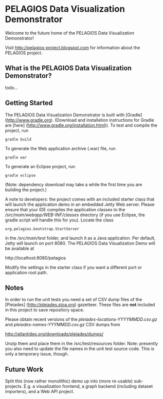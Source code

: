 # PELAGIOS Data Visualization Demonstrator

Welcome to the future home of the PELAGIOS Data Visualization Demonstrator!

Visit http://pelagios-project.blogspot.com for information about the
PELAGIOS project.

## What is the PELAGIOS Data Visualization Demonstrator?

todo... 

## Getting Started

The PELAGIOS Data Visualization Demonstrator is built with [Gradle]
(http://www.gradle.org). (Download and installation instructions for
Gradle are [here] (http://www.gradle.org/installation.html)). To test
and compile the project, run

``gradle build``

To generate the Web application archive (.war) file, run

``gradle war``

To generate an Eclipse project, run

``gradle eclipse``

(Note: dependency download may take a while the first time you
are building the project.)

A note to developers: the project comes with an included starter class that 
will launch the application demo in an embedded Jetty Web server. Please 
ensure that your IDE compiles the application classes to the 
*/src/main/webapp/WEB-INF/classes* directory (if you use Eclipse, the
gradle script will handle this for you). Locate the class

``org.pelagios.bootstrap.StartServer``

in the */src/main/test* folder, and launch it as a Java application. Per
default, Jetty will launch on port 8080. The PELAGIOS Data Visualization
Demo will be available at

http://localhost:8080/pelagios

Modify the settings in the starter class if you want a different port
or application root path.

## Notes

In order to run the unit tests you need a set of CSV dump files
of the [Pleiades] (http://pleiades.stoa.org) gazetteer. These files
are __not__ included in this project to save repository space. 

Please obtain recent versions of the *pleiades-locations-YYYYMMDD.csv.gz*
and *pleiades-names-YYYMMDD.csv.gz* CSV dumps from 

http://atlantides.org/downloads/pleiades/dumps/

Unzip them and place them in the /src/test/resources folder. Note: presently
you also need to update the file names in the unit test source code. This
is only a temporary issue, though.

## Future Work

Split this (now rather monolithic) demo up into (more re-usable) sub-projects.
E.g. a visualization frontend, a graph backend (including dataset importers),
and a Web API project.